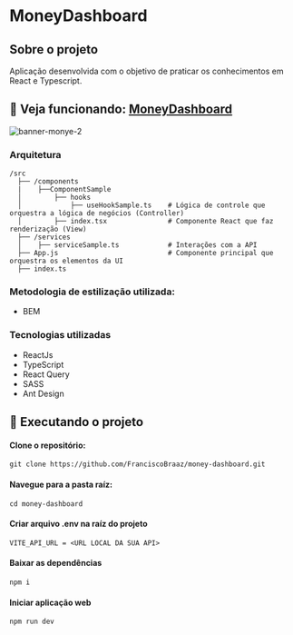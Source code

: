 # MoneyDashboard

## Sobre o projeto
Aplicação desenvolvida com o objetivo de praticar os conhecimentos em React e Typescript.

##  🔽 Veja funcionando: [MoneyDashboard](https://moneydashboard-project.netlify.app/login)

![banner-monye-2](https://github.com/user-attachments/assets/93676cfc-1f8e-483d-bcd4-a3404791ba2a)

### Arquitetura

```
/src
  ├── /components
  |    ├──ComponentSample
  │        ├── hooks
  │            ├── useHookSample.ts    # Lógica de controle que orquestra a lógica de negócios (Controller)
  │        ├── index.tsx               # Componente React que faz renderização (View)    
  ├── /services
  │    ├── serviceSample.ts            # Interações com a API
  ├── App.js                           # Componente principal que orquestra os elementos da UI
  ├── index.ts 
```

### Metodologia de estilização utilizada:
- BEM

### Tecnologias utilizadas
- ReactJs
- TypeScript
- React Query
- SASS
- Ant Design

## 👷  Executando o projeto
 #### Clone o repositório:
  ```
  git clone https://github.com/FranciscoBraaz/money-dashboard.git
  ```  
#### Navegue para a pasta raíz:
```
cd money-dashboard
```
#### Criar arquivo .env na raíz do projeto
```
VITE_API_URL = <URL LOCAL DA SUA API> 
```
#### Baixar as dependências
```
npm i 
```
#### Iniciar aplicação web
```
npm run dev
```
